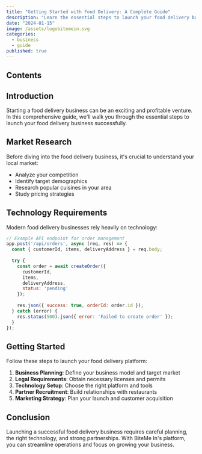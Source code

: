 ```yaml
---
title: "Getting Started with Food Delivery: A Complete Guide"
description: "Learn the essential steps to launch your food delivery business successfully."
date: "2024-01-15"
image: /assets/logobitemein.svg
categories:
  - business
  - guide
published: true
---
```


## Contents

## Introduction

Starting a food delivery business can be an exciting and profitable venture. In this comprehensive guide, we'll walk you through the essential steps to launch your food delivery business successfully.

## Market Research

Before diving into the food delivery business, it's crucial to understand your local market:

- Analyze your competition
- Identify target demographics
- Research popular cuisines in your area
- Study pricing strategies

## Technology Requirements

Modern food delivery businesses rely heavily on technology:

```javascript
// Example API endpoint for order management
app.post('/api/orders', async (req, res) => {
  const { customerId, items, deliveryAddress } = req.body;
  
  try {
    const order = await createOrder({
      customerId,
      items,
      deliveryAddress,
      status: 'pending'
    });
    
    res.json({ success: true, orderId: order.id });
  } catch (error) {
    res.status(500).json({ error: 'Failed to create order' });
  }
});
```

## Getting Started

Follow these steps to launch your food delivery platform:

1. **Business Planning**: Define your business model and target market
2. **Legal Requirements**: Obtain necessary licenses and permits
3. **Technology Setup**: Choose the right platform and tools
4. **Partner Recruitment**: Build relationships with restaurants
5. **Marketing Strategy**: Plan your launch and customer acquisition

## Conclusion

Launching a successful food delivery business requires careful planning, the right technology, and strong partnerships. With BiteMe In's platform, you can streamline operations and focus on growing your business.